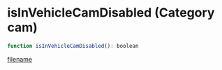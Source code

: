 # isInVehicleCamDisabled (Category cam)

```js
function isInVehicleCamDisabled(): boolean
```

[filename](isInVehicleCamDisabled_m.md ':include')